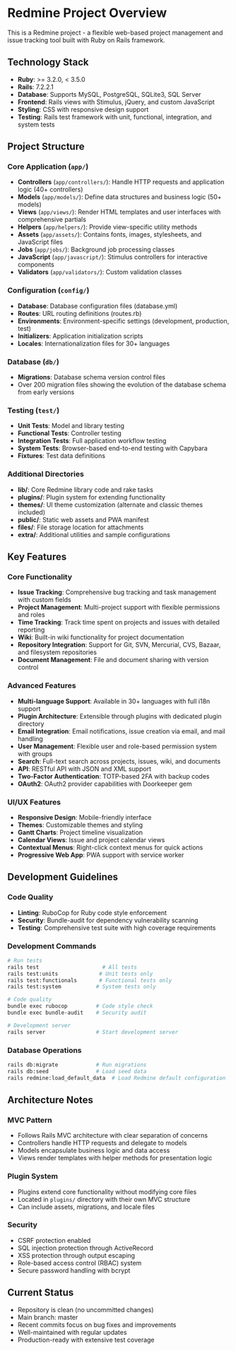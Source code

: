 # Redmine Project Overview

This is a Redmine project - a flexible web-based project management and issue tracking tool built with Ruby on Rails framework.

## Technology Stack

- **Ruby**: >= 3.2.0, < 3.5.0
- **Rails**: 7.2.2.1
- **Database**: Supports MySQL, PostgreSQL, SQLite3, SQL Server
- **Frontend**: Rails views with Stimulus, jQuery, and custom JavaScript
- **Styling**: CSS with responsive design support
- **Testing**: Rails test framework with unit, functional, integration, and system tests

## Project Structure

### Core Application (`app/`)
- **Controllers** (`app/controllers/`): Handle HTTP requests and application logic (40+ controllers)
- **Models** (`app/models/`): Define data structures and business logic (50+ models)
- **Views** (`app/views/`): Render HTML templates and user interfaces with comprehensive partials
- **Helpers** (`app/helpers/`): Provide view-specific utility methods
- **Assets** (`app/assets/`): Contains fonts, images, stylesheets, and JavaScript files
- **Jobs** (`app/jobs/`): Background job processing classes
- **JavaScript** (`app/javascript/`): Stimulus controllers for interactive components
- **Validators** (`app/validators/`): Custom validation classes

### Configuration (`config/`)
- **Database**: Database configuration files (database.yml)
- **Routes**: URL routing definitions (routes.rb)
- **Environments**: Environment-specific settings (development, production, test)
- **Initializers**: Application initialization scripts
- **Locales**: Internationalization files for 30+ languages

### Database (`db/`)
- **Migrations**: Database schema version control files
- Over 200 migration files showing the evolution of the database schema from early versions

### Testing (`test/`)
- **Unit Tests**: Model and library testing
- **Functional Tests**: Controller testing
- **Integration Tests**: Full application workflow testing
- **System Tests**: Browser-based end-to-end testing with Capybara
- **Fixtures**: Test data definitions

### Additional Directories
- **lib/**: Core Redmine library code and rake tasks
- **plugins/**: Plugin system for extending functionality
- **themes/**: UI theme customization (alternate and classic themes included)
- **public/**: Static web assets and PWA manifest
- **files/**: File storage location for attachments
- **extra/**: Additional utilities and sample configurations

## Key Features

### Core Functionality
- **Issue Tracking**: Comprehensive bug tracking and task management with custom fields
- **Project Management**: Multi-project support with flexible permissions and roles
- **Time Tracking**: Track time spent on projects and issues with detailed reporting
- **Wiki**: Built-in wiki functionality for project documentation
- **Repository Integration**: Support for Git, SVN, Mercurial, CVS, Bazaar, and filesystem repositories
- **Document Management**: File and document sharing with version control

### Advanced Features
- **Multi-language Support**: Available in 30+ languages with full i18n support
- **Plugin Architecture**: Extensible through plugins with dedicated plugin directory
- **Email Integration**: Email notifications, issue creation via email, and mail handling
- **User Management**: Flexible user and role-based permission system with groups
- **Search**: Full-text search across projects, issues, wiki, and documents
- **API**: RESTful API with JSON and XML support
- **Two-Factor Authentication**: TOTP-based 2FA with backup codes
- **OAuth2**: OAuth2 provider capabilities with Doorkeeper gem

### UI/UX Features
- **Responsive Design**: Mobile-friendly interface
- **Themes**: Customizable themes and styling
- **Gantt Charts**: Project timeline visualization
- **Calendar Views**: Issue and project calendar views
- **Contextual Menus**: Right-click context menus for quick actions
- **Progressive Web App**: PWA support with service worker

## Development Guidelines

### Code Quality
- **Linting**: RuboCop for Ruby code style enforcement
- **Security**: Bundle-audit for dependency vulnerability scanning
- **Testing**: Comprehensive test suite with high coverage requirements

### Development Commands
```bash
# Run tests
rails test                    # All tests
rails test:units             # Unit tests only
rails test:functionals       # Functional tests only
rails test:system           # System tests only

# Code quality
bundle exec rubocop         # Code style check
bundle exec bundle-audit    # Security audit

# Development server
rails server                # Start development server
```

### Database Operations
```bash
rails db:migrate            # Run migrations
rails db:seed               # Load seed data
rails redmine:load_default_data  # Load Redmine default configuration
```

## Architecture Notes

### MVC Pattern
- Follows Rails MVC architecture with clear separation of concerns
- Controllers handle HTTP requests and delegate to models
- Models encapsulate business logic and data access
- Views render templates with helper methods for presentation logic

### Plugin System
- Plugins extend core functionality without modifying core files
- Located in `plugins/` directory with their own MVC structure
- Can include assets, migrations, and locale files

### Security
- CSRF protection enabled
- SQL injection protection through ActiveRecord
- XSS protection through output escaping
- Role-based access control (RBAC) system
- Secure password handling with bcrypt

## Current Status
- Repository is clean (no uncommitted changes)
- Main branch: master
- Recent commits focus on bug fixes and improvements
- Well-maintained with regular updates
- Production-ready with extensive test coverage